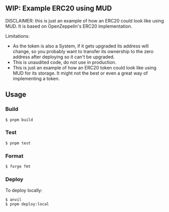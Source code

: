 ## WIP: Example ERC20 using MUD

DISCLAIMER: this is just an example of how an ERC20 could look like using MUD. It is based on OpenZeppelin's ERC20 implementation.

Limitations:
- As the token is also a System, if it gets upgraded its address will change, so you probably want to transfer its ownership to the zero address after deploying so it can't be upgraded.
- This is unaudited code, do not use in production.
- This is just an example of how an ERC20 token could look like using MUD for its storage. It might not the best or even a great way of implementing a token.

## Usage

### Build

```shell
$ pnpm build
```

### Test

```shell
$ pnpm test
```

### Format

```shell
$ forge fmt
```

### Deploy

To deploy locally:

```shell
$ anvil
$ pnpm deploy:local
```
